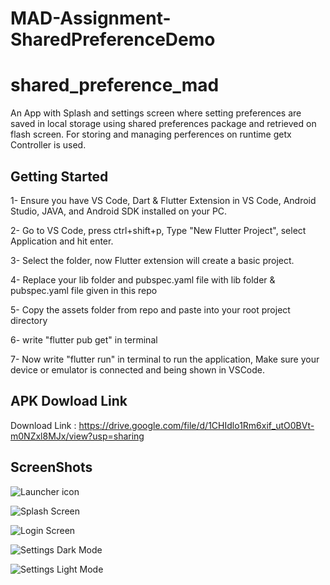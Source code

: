 # MAD-Assignment-SharedPreferenceDemo
# shared_preference_mad

An App with Splash and settings screen where setting preferences are saved in local storage using shared preferences package and retrieved on flash screen. For storing and managing perferences on runtime getx Controller is used.

## Getting Started

1- Ensure you have VS Code, Dart & Flutter Extension in VS Code, Android Studio, JAVA, and Android SDK installed on your PC.

2- Go to VS Code, press ctrl+shift+p, Type "New Flutter Project", select Application and hit enter.

3- Select the folder, now Flutter extension will create a basic project.

4- Replace your lib folder and pubspec.yaml file with lib folder & pubspec.yaml file given in this repo

5- Copy the assets folder from repo and paste into your root project directory

6- write "flutter pub get" in terminal

7- Now write "flutter run" in terminal to run the application, Make sure your device or emulator is connected and being shown in VSCode.

## APK Dowload Link
Download Link : https://drive.google.com/file/d/1CHIdlo1Rm6xif_utO0BVt-m0NZxl8MJx/view?usp=sharing

## ScreenShots

![Launcher icon](https://github.com/user-attachments/assets/cfa70194-51ce-4933-946b-5a9832e23d3e)

![Splash Screen](https://github.com/user-attachments/assets/3a684c36-8e6c-45d2-a615-d7ffc512d7d7)

![Login Screen](https://github.com/user-attachments/assets/841d1b84-246e-4d9b-9c10-1beb94ba125c)

![Settings Dark Mode](https://github.com/user-attachments/assets/4edacd08-a6d8-4618-8f55-09e608aae477)

![Settings Light Mode](https://github.com/user-attachments/assets/7712b13a-e917-4f99-9c89-3eb9db7085e5)


